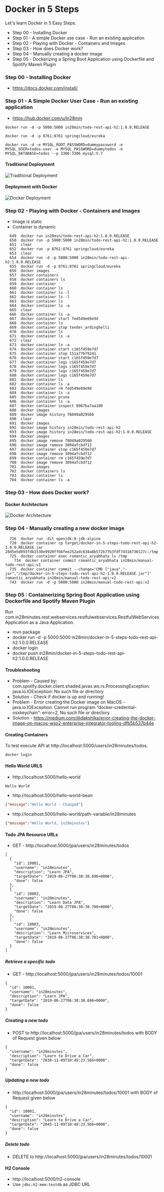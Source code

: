 # Docker in 5 Steps

Let's learn Docker in 5 Easy Steps. 

- Step 00 - Installing Docker
- Step 01 - A simple Docker use case - Run an existing application
- Step 02 - Playing with Docker - Containers and Images
- Step 03 - How does Docker work?
- Step 04 - Manually creating a docker image
- Step 05 - Dockerizing a Spring Boot Application using Dockerfile and Spotify Maven Plugin

### Step 00 - Installing Docker

- https://docs.docker.com/install/

### Step 01 - A Simple Docker User Case - Run an existing application

- https://hub.docker.com/u/in28min

```
docker run -d -p 5000:5000 in28min/todo-rest-api-h2:1.0.0.RELEASE
```

```
docker run -d -p 8761:8761 springcloud/eureka
```

```
docker run -d -e MYSQL_ROOT_PASSWORD=dummypassword -e MYSQL_USER=todos-user -e MYSQL_PASSWORD=dummytodos -e MYSQL_DATABASE=todos --p 3306:3306 mysql:5.7
```

#### Traditional Deployment

![Traditional Deployment](images/docker-traditional-deployment.png)

#### Deployment with Docker

![Docker Deployment](images/docker-zz-deployment.png)


### Step 02 - Playing with Docker - Containers and Images

- Image is static
- Container is dynamic

```
  649  docker run in28min/todo-rest-api-h2:1.0.0.RELEASE
  650  docker run -p 5000:5000 in28min/todo-rest-api-h2:1.0.0.RELEASE
  651  clear
  652  docker run -p 8761:8761 springcloud/eureka
  653  clear
  654  docker run -d -p 5000:5000 in28min/todo-rest-api-h2:1.0.0.RELEASE
  655  docker run -d -p 8761:8761 springcloud/eureka
  656  docker images
  657  docker containers 
  658  docker containers ls
  659  docker container
  660  docker container ls
  661  docker container ls -l
  662  docker container ls -l
  663  docker container ls
  664  docker container ls -a
  665  clear
  666  docker container ls -a
  667  docker container start fed549e69e9d
  668  docker container ls
  669  docker container stop tender_ardinghelli
  670  docker container ls
  671  docker container ls -a
  672  clear
  673  docker container ls -a
  674  docker container start c165f459e7d7
  675  docker container stop 151a77679241
  676  docker container start c165f459e7d7
  677  docker container logs c165f459e7d7
  678  docker container logs c165f459e7d7
  679  docker container logs c165f459e7d7
  680  docker container logs c165f459e7d7
  681  docker container ls
  682  docker container ls -a
  683  docker container rm fed549e69e9d
  684  docker container ls -a
  685  docker container prune
  686  docker container ls -a
  687  docker container inspect 0967ba7aa180
  688  docker images
  689  docker image history f8049a029560
  690  clear
  691  docker images
  692  docker image history in28min/todo-rest-api-h2
  693  docker image history in28min/todo-rest-api-h2:1.0.0.RELEASE
  694  docker images
  695  docker image remove f8049a029560
  696  docker image remove 3094afcbdf12
  697  docker container stop c165f459e7d7
  698  docker image remove 3094afcbdf12
  699  docker container rm c165f459e7d7
  700  docker image remove 3094afcbdf12
  701  docker images
  702  docker containers ls
  703  docker container ls
  704  docker container ls -a
```

### Step 03 - How does Docker work?

#### Docker Architecture

![Docker Architecture](images/docker-architecture.png)

### Step 04 - Manually creating a new docker image

```
  716  docker run -dit openjdk:8-jdk-alpine
  720  docker container cp target/docker-in-5-steps-todo-rest-api-h2-1.0.0.RELEASE.jar 28d5e5d893fdb1530e9920ff66fee252adc834a8b572b77b3fdf7d316730127c:/tmp
  725  docker container exec romantic_aryabhata ls /tmp
    734  docker container commit romantic_aryabhata in28min/manual-todo-rest-api:v1
  735  docker container commit --change='CMD ["java","-jar","/tmp/docker-in-5-steps-todo-rest-api-h2-1.0.0.RELEASE.jar"]' romantic_aryabhata in28min/manual-todo-rest-api:v2
  743  docker run -d -p 5000:5000 in28min/manual-todo-rest-api:v2
```

### Step 05 : Containerizing Spring Boot Application using Dockerfile and Spotify Maven Plugin

Run com.in28minutes.rest.webservices.restfulwebservices.RestfulWebServicesApplication as a Java Application.

- mvn package
- docker run -d -p 5000:5000 in28min/docker-in-5-steps-todo-rest-api-h2:1.0.0.RELEASE
- docker login
- docker push in28min/docker-in-5-steps-todo-rest-api-h2:1.0.0.RELEASE

#### Troubleshooting

- Problem - Caused by: com.spotify.docker.client.shaded.javax.ws.rs.ProcessingException: java.io.IOException: No such file or directory
- Solution - Check if docker is up and running!
- Problem - Error creating the Docker image on MacOS - java.io.IOException: Cannot run program “docker-credential-osxkeychain”: error=2, No such file or directory
- Solution - https://medium.com/@dakshika/error-creating-the-docker-image-on-macos-wso2-enterprise-integrator-tooling-dfb5b537b44e


#### Creating Containers

To test execute API at http://localhost:5000/users/in28minutes/todos.

```
docker login
```

#### Hello World URLS

- http://localhost:5000/hello-world

```txt
Hello World
```

- http://localhost:5000/hello-world-bean

```json
{"message":"Hello World - Changed"}
```

- http://localhost:5000/hello-world/path-variable/in28minutes

```json
{"message":"Hello World, in28minutes"}
```


#### Todo JPA Resource URLs

- GET - http://localhost:5000/jpa/users/in28minutes/todos

```
[
  {
    "id": 10001,
    "username": "in28minutes",
    "description": "Learn JPA",
    "targetDate": "2019-06-27T06:30:30.696+0000",
    "done": false
  },
  {
    "id": 10002,
    "username": "in28minutes",
    "description": "Learn Data JPA",
    "targetDate": "2019-06-27T06:30:30.700+0000",
    "done": false
  },
  {
    "id": 10003,
    "username": "in28minutes",
    "description": "Learn Microservices",
    "targetDate": "2019-06-27T06:30:30.701+0000",
    "done": false
  }
]
```

##### Retrieve a specific todo

- GET - http://localhost:5000/jpa/users/in28minutes/todos/10001

```
{
  "id": 10001,
  "username": "in28minutes",
  "description": "Learn JPA",
  "targetDate": "2019-06-27T06:30:30.696+0000",
  "done": false
}
```

##### Creating a new todo

- POST to http://localhost:5000/jpa/users/in28minutes/todos with BODY of Request given below

```
{
  "username": "in28minutes",
  "description": "Learn to Drive a Car",
  "targetDate": "2030-11-09T10:49:23.566+0000",
  "done": false
}
```

##### Updating a new todo

- http://localhost:5000/jpa/users/in28minutes/todos/10001 with BODY of Request given below

```
{
  "id": 10001,
  "username": "in28minutes",
  "description": "Learn to Drive a Car",
  "targetDate": "2045-11-09T10:49:23.566+0000",
  "done": false
}
```

##### Delete todo

- DELETE to http://localhost:5000/jpa/users/in28minutes/todos/10001


#### H2 Console

- http://localhost:5000/h2-console
- Use `jdbc:h2:mem:testdb` as JDBC URL 
